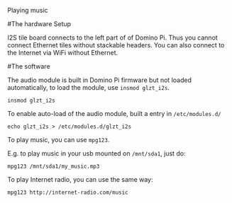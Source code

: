 Playing music

#The hardware Setup

I2S tile board connects to the left part of of Domino Pi. Thus you cannot connect Ethernet tiles without stackable headers. You can also connect to the Internet via WiFi without Ethernet. 



#The software

The audio module is built in Domino Pi firmware but not loaded automatically, to load the module, use `insmod glzt_i2s`.

```
insmod glzt_i2s
```

To enable auto-load of the audio module, built a entry in `/etc/modules.d/`

```
echo glzt_i2s > /etc/modules.d/glzt_i2s
```

To play music, you can use `mpg123`.

E.g. to play music in your usb mounted on `/mnt/sda1`, just do:

```
mpg123 /mnt/sda1/my_music.mp3
```  

To play Internet radio, you can use the same way:

```
mpg123 http://internet-radio.com/music
```
